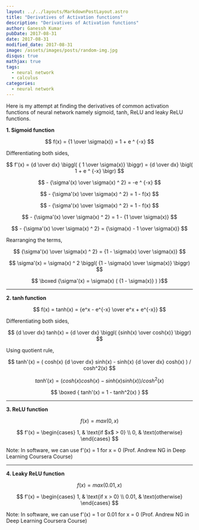 ```yaml
---
layout: ../../layouts/MarkdownPostLayout.astro
title: "Derivatives of Activation functions"
description: "Derivatives of Activation functions"
author: Ganessh Kumar
pubDate: 2017-08-31
date: 2017-08-31
modified_date: 2017-08-31
image: /assets/images/posts/random-img.jpg
disqus: true
mathjax: true
tags:
  - neural network
  - calculus
categories:
  - neural network
---
```


Here is my attempt at finding the derivatives of common activation functions of neural network namely sigmoid, tanh, ReLU and leaky ReLU functions.

**1. Sigmoid function**

$$ f(x) = {1 \over \sigma(x)} = 1 + e ^ {-x} $$

Differentiating both sides,

$$ f'(x) = {d \over dx} \biggl( { 1 \over \sigma(x)} \biggr) = {d \over dx} \bigl( 1 + e ^ {-x} \bigr) $$

$$ - {\sigma'(x) \over \sigma(x) ^ 2} = -e ^ {-x} $$

$$ - {\sigma'(x) \over \sigma(x) ^ 2} = 1 - f(x) $$

$$ - {\sigma'(x) \over \sigma(x) ^ 2} = 1 - f(x) $$

$$ - {\sigma'(x) \over \sigma(x) ^ 2} = 1 - {1 \over \sigma(x)} $$

$$ - {\sigma'(x) \over \sigma(x) ^ 2} = {\sigma(x) - 1 \over \sigma(x)} $$

Rearranging the terms,

$$ {\sigma'(x) \over \sigma(x) ^ 2} = {1 - \sigma(x) \over \sigma(x)} $$

$$ \sigma'(x) = \sigma(x) ^ 2 \biggl( {1 - \sigma(x) \over \sigma(x)} \biggr) $$

$$ \boxed {\sigma'(x) = \sigma(x) ( {1 - \sigma(x)} ) }$$

---

**2. tanh function**

$$ f(x) = tanh(x) = {e^x - e^{-x} \over e^x + e^{-x}} $$

Differentiating both sides,

$$ {d \over dx} tanh(x) = {d \over dx} \biggl( {sinh(x) \over cosh(x)} \biggr) $$

Using quotient rule, 

$$ tanh'(x) = ( cosh(x) {d \over dx} sinh(x) - sinh(x) {d \over dx} cosh(x) )  /  cosh^2(x) $$

$$ tanh'(x) = ( cosh(x)cosh(x) - sinh(x)sinh(x) ) / cosh^2(x) $$

$$ \boxed { tanh'(x) = 1 - tanh^2(x) } $$

---

**3. ReLU function**

$$ f(x) = max(0, x) $$

$$ f'(x) = 
\begin{cases}
1, & \text{if $x$ > 0} \\
0, & \text{otherwise}
\end{cases} $$

Note: In software, we can use f'(x) = 1 for x = 0 (Prof. Andrew NG in Deep Learning Coursera Course)

---

**4. Leaky ReLU function**

$$ f(x) = max(0.01, x) $$

$$ f'(x) =
\begin{cases}
1, & \text{if x > 0} \\
0.01, & \text{otherwise}
\end{cases} $$

Note: In software, we can use f'(x) = 1 or 0.01 for x = 0 (Prof. Andrew NG in Deep Learning Coursera Course)
